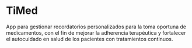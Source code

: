 # TiMed
App para gestionar recordatorios personalizados para la toma oportuna de medicamentos, con el fin de mejorar la adherencia terapéutica y fortalecer el autocuidado en salud de los pacientes con tratamientos continuos.
